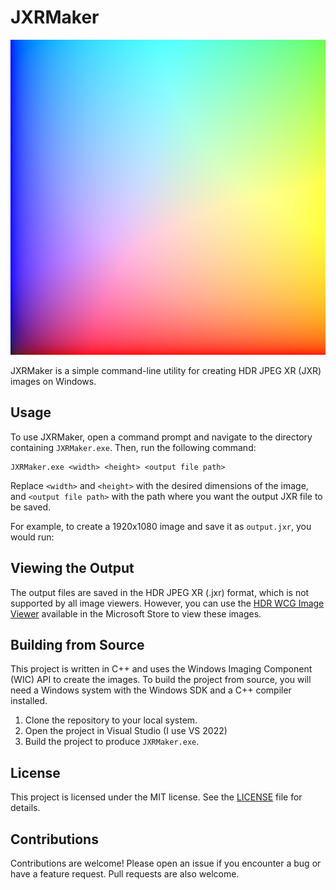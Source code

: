 # JXRMaker

![Sample Image](OutputFile_SDR.jpg)

JXRMaker is a simple command-line utility for creating HDR JPEG XR (JXR) images on Windows.

## Usage

To use JXRMaker, open a command prompt and navigate to the directory containing `JXRMaker.exe`. Then, run the following command:

```shell
JXRMaker.exe <width> <height> <output file path>
```

Replace `<width>` and `<height>` with the desired dimensions of the image, and `<output file path>` with the path where you want the output JXR file to be saved.

For example, to create a 1920x1080 image and save it as `output.jxr`, you would run:

## Viewing the Output

The output files are saved in the HDR JPEG XR (.jxr) format, which is not supported by all image viewers. However, you can use the [HDR WCG Image Viewer](https://apps.microsoft.com/store/detail/hdr-wcg-image-viewer/9PGN3NWPBWL9?hl=en-us&gl=us) available in the Microsoft Store to view these images.

## Building from Source

This project is written in C++ and uses the Windows Imaging Component (WIC) API to create the images. To build the project from source, you will need a Windows system with the Windows SDK and a C++ compiler installed.

1. Clone the repository to your local system.
2. Open the project in Visual Studio (I use VS 2022)
3. Build the project to produce `JXRMaker.exe`.

## License

This project is licensed under the MIT license. See the [LICENSE](LICENSE.txt) file for details.

## Contributions

Contributions are welcome! Please open an issue if you encounter a bug or have a feature request. Pull requests are also welcome.
